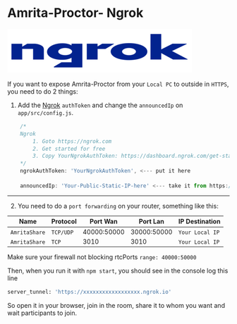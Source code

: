 # Amrita-Proctor- Ngrok

![ngrok](../public/images/ngrok.png)

If you want to expose Amrita-Proctor from your `Local PC` to outside in `HTTPS`, you need to do 2 things:

1. Add the [Ngrok](https://ngrok.com) `authToken` and change the `announcedIp` on `app/src/config.js`.

```js
    /*
    Ngrok
        1. Goto https://ngrok.com
        2. Get started for free
        3. Copy YourNgrokAuthToken: https://dashboard.ngrok.com/get-started/your-authtoken
    */
    ngrokAuthToken: 'YourNgrokAuthToken', <--- put it here

    announcedIp: 'Your-Public-Static-IP-here' <--- take it from https://api.ipify.org
```

---

2. You need to do a `port forwarding` on your router, something like this:

| Name            | Protocol    | Port Wan    | Port Lan    | IP Destination    |
| --------------- | ----------- | ----------- | ----------- | ----------------- |
| `AmritaShare` | `TCP/UDP` | 40000:50000 | 30000:50000 | `Your Local IP` |
| `AmritaShare` | `TCP`     | 3010        | 3010        | `Your Local IP` |

Make sure your firewall not blocking rtcPorts `range: 40000:50000`

Then, when you run it with `npm start`, you should see in the console log this line

```bash
server_tunnel: 'https://xxxxxxxxxxxxxxxxxx.ngrok.io'
```

So open it in your browser, join in the room, share it to whom you want and wait participants to join.
